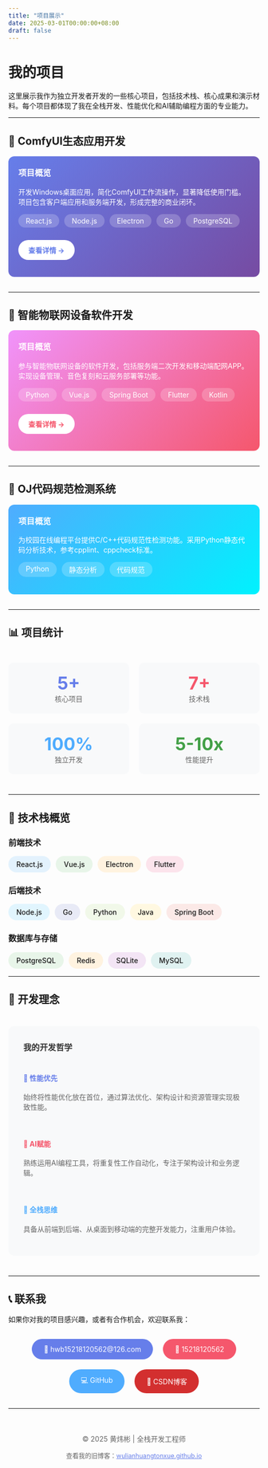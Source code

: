 ```yaml
---
title: "项目展示"
date: 2025-03-01T00:00:00+08:00
draft: false
---
```


# 我的项目

这里展示我作为独立开发者开发的一些核心项目，包括技术栈、核心成果和演示材料。每个项目都体现了我在全栈开发、性能优化和AI辅助编程方面的专业能力。

---

## 🚀 ComfyUI生态应用开发

<div style="background: linear-gradient(135deg, #667eea 0%, #764ba2 100%); padding: 20px; border-radius: 12px; margin-bottom: 30px; color: white;">
  <h3 style="margin-top: 0;">项目概览</h3>
  <p>开发Windows桌面应用，简化ComfyUI工作流操作，显著降低使用门槛。项目包含客户端应用和服务端开发，形成完整的商业闭环。</p>
  
  <div style="display: flex; flex-wrap: wrap; gap: 10px; margin: 15px 0;">
    <span style="background: rgba(255,255,255,0.2); padding: 5px 15px; border-radius: 20px;">React.js</span>
    <span style="background: rgba(255,255,255,0.2); padding: 5px 15px; border-radius: 20px;">Node.js</span>
    <span style="background: rgba(255,255,255,0.2); padding: 5px 15px; border-radius: 20px;">Electron</span>
    <span style="background: rgba(255,255,255,0.2); padding: 5px 15px; border-radius: 20px;">Go</span>
    <span style="background: rgba(255,255,255,0.2); padding: 5px 15px; border-radius: 20px;">PostgreSQL</span>
  </div>
  
  <a href="comfyui-app/" style="display: inline-block; background: white; color: #667eea; padding: 10px 20px; border-radius: 25px; text-decoration: none; font-weight: bold; margin-top: 10px;">查看详情 →</a>
</div>

---

## 🤖 智能物联网设备软件开发

<div style="background: linear-gradient(135deg, #f093fb 0%, #f5576c 100%); padding: 20px; border-radius: 12px; margin-bottom: 30px; color: white;">
  <h3 style="margin-top: 0;">项目概览</h3>
  <p>参与智能物联网设备的软件开发，包括服务端二次开发和移动端配网APP。实现设备管理、音色复刻和云服务部署等功能。</p>
  
  <div style="display: flex; flex-wrap: wrap; gap: 10px; margin: 15px 0;">
    <span style="background: rgba(255,255,255,0.2); padding: 5px 15px; border-radius: 20px;">Python</span>
    <span style="background: rgba(255,255,255,0.2); padding: 5px 15px; border-radius: 20px;">Vue.js</span>
    <span style="background: rgba(255,255,255,0.2); padding: 5px 15px; border-radius: 20px;">Spring Boot</span>
    <span style="background: rgba(255,255,255,0.2); padding: 5px 15px; border-radius: 20px;">Flutter</span>
    <span style="background: rgba(255,255,255,0.2); padding: 5px 15px; border-radius: 20px;">Kotlin</span>
  </div>
  
  <a href="iot-device/" style="display: inline-block; background: white; color: #f5576c; padding: 10px 20px; border-radius: 25px; text-decoration: none; font-weight: bold; margin-top: 10px;">查看详情 →</a>
</div>

---

## 📝 OJ代码规范检测系统

<div style="background: linear-gradient(135deg, #4facfe 0%, #00f2fe 100%); padding: 20px; border-radius: 12px; margin-bottom: 30px; color: white;">
  <h3 style="margin-top: 0;">项目概览</h3>
  <p>为校园在线编程平台提供C/C++代码规范性检测功能。采用Python静态代码分析技术，参考cpplint、cppcheck标准。</p>
  
  <div style="display: flex; flex-wrap: wrap; gap: 10px; margin: 15px 0;">
    <span style="background: rgba(255,255,255,0.2); padding: 5px 15px; border-radius: 20px;">Python</span>
    <span style="background: rgba(255,255,255,0.2); padding: 5px 15px; border-radius: 20px;">静态分析</span>
    <span style="background: rgba(255,255,255,0.2); padding: 5px 15px; border-radius: 20px;">代码规范</span>
  </div>
<!--   
  <a href="/oj-checker/" style="display: inline-block; background: white; color: #4facfe; padding: 10px 20px; border-radius: 25px; text-decoration: none; font-weight: bold; margin-top: 10px;">查看详情 →</a> -->
</div>

---

## 📊 项目统计

<div style="display: grid; grid-template-columns: repeat(auto-fit, minmax(200px, 1fr)); gap: 20px; margin: 40px 0;">
  <div style="text-align: center; padding: 20px; background: #f8f9fa; border-radius: 10px;">
    <div style="font-size: 2.5em; font-weight: bold; color: #667eea;">5+</div>
    <div style="color: #666;">核心项目</div>
  </div>
  <div style="text-align: center; padding: 20px; background: #f8f9fa; border-radius: 10px;">
    <div style="font-size: 2.5em; font-weight: bold; color: #f5576c;">7+</div>
    <div style="color: #666;">技术栈</div>
  </div>
  <div style="text-align: center; padding: 20px; background: #f8f9fa; border-radius: 10px;">
    <div style="font-size: 2.5em; font-weight: bold; color: #4facfe;">100%</div>
    <div style="color: #666;">独立开发</div>
  </div>
  <div style="text-align: center; padding: 20px; background: #f8f9fa; border-radius: 10px;">
    <div style="font-size: 2.5em; font-weight: bold; color: #43a047;">5-10x</div>
    <div style="color: #666;">性能提升</div>
  </div>
</div>

---

## 💼 技术栈概览

### 前端技术
<div style="display: flex; flex-wrap: wrap; gap: 10px; margin: 15px 0;">
  <span style="background: #e3f2fd; padding: 8px 16px; border-radius: 20px; font-weight: 500;">React.js</span>
  <span style="background: #e8f5e9; padding: 8px 16px; border-radius: 20px; font-weight: 500;">Vue.js</span>
  <span style="background: #fff3e0; padding: 8px 16px; border-radius: 20px; font-weight: 500;">Electron</span>
  <span style="background: #fce4ec; padding: 8px 16px; border-radius: 20px; font-weight: 500;">Flutter</span>
</div>

### 后端技术
<div style="display: flex; flex-wrap: wrap; gap: 10px; margin: 15px 0;">
  <span style="background: #e1f5fe; padding: 8px 16px; border-radius: 20px; font-weight: 500;">Node.js</span>
  <span style="background: #e8eaf6; padding: 8px 16px; border-radius: 20px; font-weight: 500;">Go</span>
  <span style="background: #f1f8e9; padding: 8px 16px; border-radius: 20px; font-weight: 500;">Python</span>
  <span style="background: #fff8e1; padding: 8px 16px; border-radius: 20px; font-weight: 500;">Java</span>
  <span style="background: #fbe9e7; padding: 8px 16px; border-radius: 20px; font-weight: 500;">Spring Boot</span>
</div>

### 数据库与存储
<div style="display: flex; flex-wrap: wrap; gap: 10px; margin: 15px 0;">
  <span style="background: #e8f5e9; padding: 8px 16px; border-radius: 20px; font-weight: 500;">PostgreSQL</span>
  <span style="background: #fff3e0; padding: 8px 16px; border-radius: 20px; font-weight: 500;">Redis</span>
  <span style="background: #f3e5f5; padding: 8px 16px; border-radius: 20px; font-weight: 500;">SQLite</span>
  <span style="background: #e0f2f1; padding: 8px 16px; border-radius: 20px; font-weight: 500;">MySQL</span>
</div>

---

## 🎯 开发理念

<div style="background: #f8f9fa; padding: 30px; border-radius: 12px; margin: 40px 0;">
  <h3 style="margin-top: 0; color: #333;">我的开发哲学</h3>
  
  <div style="display: grid; grid-template-columns: repeat(auto-fit, minmax(250px, 1fr)); gap: 20px; margin-top: 20px;">
    <div>
      <h4 style="color: #667eea;">🚀 性能优先</h4>
      <p style="color: #666;">始终将性能优化放在首位，通过算法优化、架构设计和资源管理实现极致性能。</p>
    </div>
    <div>
      <h4 style="color: #f5576c;">🤖 AI赋能</h4>
      <p style="color: #666;">熟练运用AI编程工具，将重复性工作自动化，专注于架构设计和业务逻辑。</p>
    </div>
    <div>
      <h4 style="color: #4facfe;">🔧 全栈思维</h4>
      <p style="color: #666;">具备从前端到后端、从桌面到移动端的完整开发能力，注重用户体验。</p>
    </div>
  </div>
</div>

---

## 📞 联系我

如果你对我的项目感兴趣，或者有合作机会，欢迎联系我：

<div style="display: flex; flex-wrap: wrap; gap: 20px; justify-content: center; margin: 30px 0;">
  <a href="mailto:hwb15218120562@126.com" style="display: flex; align-items: center; background: #667eea; color: white; padding: 12px 24px; border-radius: 25px; text-decoration: none;">
    📧 hwb15218120562@126.com
  </a>
  <a href="tel:15218120562" style="display: flex; align-items: center; background: #f5576c; color: white; padding: 12px 24px; border-radius: 25px; text-decoration: none;">
    📱 15218120562
  </a>
  <a href="https://github.com/wulianhuangtonxue" style="display: flex; align-items: center; background: #4facfe; color: white; padding: 12px 24px; border-radius: 25px; text-decoration: none;">
    💻 GitHub
  </a>
  <a href="https://blog.csdn.net/weixin_54891898?spm=1000.2115.3001.5343" style="display: flex; align-items: center; background: #d32f2f; color: white; padding: 12px 24px; border-radius: 25px; text-decoration: none;">
    📝 CSDN博客
  </a>
</div>

---

<div style="text-align: center; margin-top: 50px; color: #666;">
  <p>© 2025 黄炜彬 | 全栈开发工程师</p>
  <p style="margin-top: 10px; font-size: 0.9em;">
    查看我的旧博客：<a href="https://wulianhuangtonxue.github.io/" style="color: #667eea;">wulianhuangtonxue.github.io</a>
  </p>
</div>